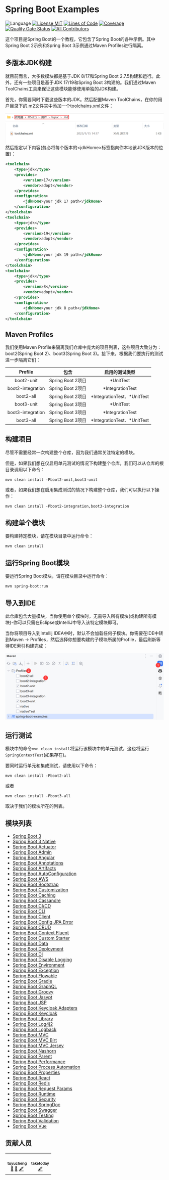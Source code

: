 Spring Boot Examples
==============

![Language](https://img.shields.io/badge/language-java-brightgreen)
[![License MIT](https://img.shields.io/badge/license-MIT-blue.svg)](https://raw.githubusercontent.com/tu-yucheng/spring-boot-examples/master/LICENSE.md)
[![Lines of Code](https://sonarcloud.io/api/project_badges/measure?project=tu-yucheng_spring-boot-examples&metric=ncloc)](https://sonarcloud.io/project/overview?id=tu-yucheng_spring-boot-examples)
[![Coverage](https://sonarcloud.io/api/project_badges/measure?project=tu-yucheng_spring-boot-examples&metric=coverage)](https://sonarcloud.io/dashboard?id=tu-yucheng_spring-boot-examples)
[![Quality Gate Status](https://sonarcloud.io/api/project_badges/measure?project=tu-yucheng_spring-boot-examples&metric=alert_status)](https://sonarcloud.io/summary/new_code?id=tu-yucheng_spring-boot-examples)
[![All Contributors](https://img.shields.io/badge/all_contributors-2-orange.svg?style=flat-square)](#contributors)

这个项目是Spring Boot的一个教程，它包含了Spring Boot的各种示例。其中Spring Boot 2示例和Spring Boot 3示例通过Maven Profiles进行隔离。

## 多版本JDK构建

就目前而言，大多数模块都是基于JDK 8/17和Spring Boot 2.7.5构建和运行。此外，还有一些项目是基于JDK 17/19和Spring Boot 3构建的。我们通过Maven ToolChains工具来保证这些模块能够使用单独的JDK构建。

首先，你需要同时下载这些版本的JDK。然后配置Maven ToolChains，在你的用户目录下的.m2文件夹中添加一个toolchains.xml文件：

<img src="assets/img_1.png" align="left">

然后指定以下内容(务必将每个版本的<jdkHome\>标签指向你本地该JDK版本的位置)：

```xml
<toolchain>
    <type>jdk</type>
    <provides>
        <version>17</version>
        <vendor>adopt</vendor>
    </provides>
    <configuration>
        <jdkHome>your jdk 17 path</jdkHome>
    </configuration>
</toolchain>
<toolchain>
    <type>jdk</type>
    <provides>
        <version>19</version>
        <vendor>adopt</vendor>
    </provides>
    <configuration>
        <jdkHome>your jdk 19 path</jdkHome>
    </configuration>
</toolchain>
<toolchain>
    <type>jdk</type>
    <provides>
        <version>8</version>
        <vendor>adopt</vendor>
    </provides>
    <configuration>
        <jdkHome>your jdk 8 path</jdkHome>
    </configuration>
</toolchain>
```

## Maven Profiles

我们使用Maven Profile来隔离我们仓库中庞大的项目列表，这些项目大致分为：boot2(Spring Boot 2)、boot3(Spring Boot 3)。接下来，根据我们要执行的测试进一步隔离它们：

|      Profile      |       包含        |           启用的测试类型           |
|:-----------------:|:---------------:|:---------------------------:|
|    boot2-unit     | Spring Boot 2项目 |          *UnitTest          |
| boot2-integration | Spring Boot 2项目 |      *IntegrationTest       |
|     boot2-all     | Spring Boot 2项目 | *IntegrationTest、\*UnitTest |
|    boot3-unit     | Spring Boot 3项目 |          *UnitTest          |
| boot3-integration | Spring Boot 3项目 |      *IntegrationTest       |
|     boot3-all     | Spring Boot 3项目 | *IntegrationTest、\*UnitTest |

## 构建项目

尽管不需要经常一次构建整个仓库，因为我们通常关注特定的模块。

但是，如果我们想在仅启用单元测试的情况下构建整个仓库，我们可以从仓库的根目录调用以下命令：

```shell
mvn clean install -Pboot2-unit,boot3-unit
```

或者，如果我们想在启用集成测试的情况下构建整个仓库，我们可以执行以下操作：

```shell
mvn clean install -Pboot2-integration,boot3-integration
```

## 构建单个模块

要构建特定模块，请在模块目录中运行命令：

```shell
mvn clean install
```

## 运行Spring Boot模块

要运行Spring Boot模块，请在模块目录中运行命令：

```shell
mvn spring-boot:run
```

## 导入到IDE

此仓库包含大量模块，当你使用单个模块时，无需导入所有模块(或构建所有模块)-你可以只需在Eclipse或IntelliJ中导入该特定模块即可。

当你将项目导入到Intellij IDEA中时，默认不会加载任何子模块。你需要在IDE中转到Maven -> Profiles，然后选择你想要构建的子模块所属的Profile，最后刷新等待IDE索引构建完成：

<img src="assets/img.png">

## 运行测试

模块中的命令`mvn clean install`将运行该模块中的单元测试，这也将运行`SpringContextTest`(如果存在)。

要同时运行单元和集成测试，请使用以下命令：

```shell
mvn clean install -Pboot2-all
```
或者

```shell
mvn clean install -Pboot3-all
```

取决于我们的模块所在的列表。

## 模块列表

+ [Spring Boot 3](spring-boot-3/README.md)
+ [Spring Boot 3 Native](spring-boot-3-native/README.md)
+ [Spring Boot Actuator](spring-boot-actuator/README.md)
+ [Spring Boot Admin](spring-boot-admin/README.md)
+ [Spring Boot Angular](spring-boot-angular/README.md)
+ [Spring Boot Annotations](spring-boot-annotations-1/README.md)
+ [Spring Boot Artifacts](spring-boot-artifacts-1/README.md)
+ [Spring Boot AutoConfiguration](spring-boot-autoconfiguration/README.md)
+ [Spring Boot AWS](spring-boot-aws/README.md)
+ [Spring Boot Bootstrap](spring-boot-bootstrap/README.md)
+ [Spring Boot Customization](spring-boot-basic-customization-1/README.md)
+ [Spring Boot Caching](spring-boot-caching-1/README.md)
+ [Spring Boot Cassandre](spring-boot-cassandre/README.md)
+ [Spring Boot CI/CD](spring-boot-ci-cd/README.md)
+ [Spring Boot CLI](spring-boot-cli/README.md)
+ [Spring Boot Client](spring-boot-client/README.md)
+ [Spring Boot Config JPA Error](spring-boot-config-jpa-error/README.md)
+ [Spring Boot CRUD](spring-boot-crud/README.md)
+ [Spring Boot Context Fluent](spring-boot-ctx-fluent/README.md)
+ [Spring Boot Custom Starter](spring-boot-custom-starter/README.md)
+ [Spring Boot Data](spring-boot-data-1/README.md)
+ [Spring Boot Deployment](spring-boot-deployment/README.md)
+ [Spring Boot DI](spring-boot-di/README.md)
+ [Spring Boot Disable Logging](spring-boot-disable-logging/README.md)
+ [Spring Boot Environment](spring-boot-environment/README.md)
+ [Spring Boot Exception](spring-boot-exceptions/README.md)
+ [Spring Boot Flowable](spring-boot-flowable/README.md)
+ [Spring Boot Gradle](spring-boot-gradle/README.md)
+ [Spring Boot GraphQL](spring-boot-graphql/README.md)
+ [Spring Boot Groovy](spring-boot-groovy/README.md)
+ [Spring Boot Jasypt](spring-boot-jasypt/README.md)
+ [Spring Boot JSP](spring-boot-jsp/README.md)
+ [Spring Boot Keycloak Adapters](spring-boot-keycloak-adapters/README.md)
+ [Spring Boot Keycloak](spring-boot-keycloak-1/README.md)
+ [Spring Boot Library](spring-boot-libraries-1/README.md)
+ [Spring Boot Log4j2](spring-boot-logging-log4j2/README.md)
+ [Spring Boot Logback](spring-boot-logging-logback/README.md)
+ [Spring Boot MVC](spring-boot-mvc-1/README.md)
+ [Spring Boot MVC Birt](spring-boot-mvc-birt/README.md)
+ [Spring Boot MVC Jersey](spring-boot-mvc-jersey/README.md)
+ [Spring Boot Nashorn](spring-boot-nashorn/README.md)
+ [Spring Boot Parent](spring-boot-parent/README.md)
+ [Spring Boot Performance](spring-boot-performance/README.md)
+ [Spring Boot Process Automation](spring-boot-process-automation/README.md)
+ [Spring Boot Properties](spring-boot-properties-1/README.md)
+ [Spring Boot React](spring-boot-react/README.md)
+ [Spring Boot Redis](spring-boot-redis/README.md)
+ [Spring Boot Request Params](spring-boot-request-params/README.md)
+ [Spring Boot Runtime](spring-boot-runtime-1/README.md)
+ [Spring Boot Security](spring-boot-security/README.md)
+ [Spring Boot SpringDoc](spring-boot-springdoc/README.md)
+ [Spring Boot Swagger](spring-boot-swagger-1/README.md)
+ [Spring Boot Testing](spring-boot-testing-1/README.md)
+ [Spring Boot Validation](spring-boot-validation/README.md)
+ [Spring Boot Vue](spring-boot-vue/README.md)

## 贡献人员

<!-- ALL-CONTRIBUTORS-LIST:START - Do not remove or modify this section -->
<!-- prettier-ignore-start -->
<!-- markdownlint-disable -->
<table>
  <tr>
    <td align="center"><a href="https://github.com/tu-yucheng"><img src="https://avatars.githubusercontent.com/u/88582540?v=4s=100" width="100px;" alt=""/><br /><sub><b>tuyucheng</b></sub></a><br /><a href="#projectManagement-tuyucheng" title="Project Management">📆</a> <a href="#maintenance-tuyucheng" title="Maintenance">🚧</a> <a href="#content-tuyucheng" title="Content">🖋</a></td>
    <td align="center"><a href="https://github.com/take-today"><img src="https://avatars.githubusercontent.com/u/116951809?v=4s=100" width="100px;" alt=""/><br /><sub><b>taketoday</b></sub></a><br /><a href="#content-taketoday" title="Content">🖋</a></td>
  </tr>
</table>